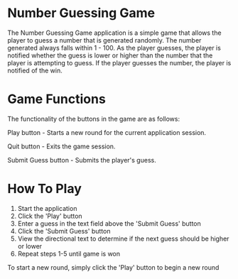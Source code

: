 Number Guessing Game
=====================================================================================

The Number Guessing Game application is a simple game that allows the player to guess a number that is generated randomly. The number generated always falls within 1 - 100. As the player guesses, the player is notified whether the guess is lower or higher than the number that the player is attempting to guess. If the player guesses the number, the player is notified of the win.

Game Functions
=====================================================================================

The functionality of the buttons in the game are as follows:

Play button - Starts a new round for the current application session.

Quit button - Exits the game session.

Submit Guess button - Submits the player's guess.

How To Play
=====================================================================================
1. Start the application
2. Click the 'Play' button
3. Enter a guess in the text field above the 'Submit Guess' button
4. Click the 'Submit Guess' button
5. View the directional text to determine if the next guess should be higher or lower
6. Repeat steps 1-5 until game is won

To start a new round, simply click the 'Play' button to begin a new round
